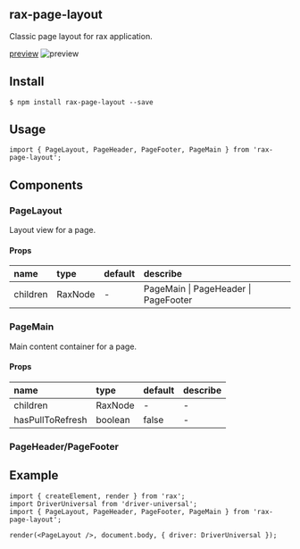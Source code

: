 ## rax-page-layout

Classic page layout for rax application.

[preview](https://blog.ihanai.com/rax-page-layout/build/web/index.html)
![preview](https://user-images.githubusercontent.com/1222115/80943561-0efd5a00-8e1a-11ea-8639-056c630ffb44.png)

## Install

```
$ npm install rax-page-layout --save
```

## Usage

```
import { PageLayout, PageHeader, PageFooter, PageMain } from 'rax-page-layout';
```

## Components

### PageLayout

Layout view for a page.

#### Props

|name|type|default|describe|
|:---------------|:--------|:----|:----------|
| children | RaxNode | - | PageMain \| PageHeader \| PageFooter |

### PageMain

Main content container for a page.

#### Props

|name|type|default|describe|
|:---------------|:--------|:----|:----------|
| children | RaxNode | - | - |
| hasPullToRefresh | boolean | false | - |

### PageHeader/PageFooter

## Example

```
import { createElement, render } from 'rax';
import DriverUniversal from 'driver-universal';
import { PageLayout, PageHeader, PageFooter, PageMain } from 'rax-page-layout';

render(<PageLayout />, document.body, { driver: DriverUniversal });
```

